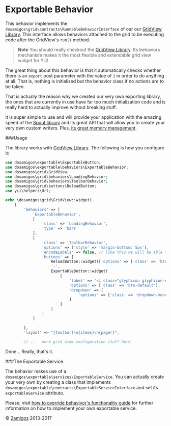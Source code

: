 Exportable Behavior
===================

This behavior implements the `dosamigos\grid\contracts\RunnableBehaviorInterface` of our our 
[GridView Library](https://github.com/2amigos/yii2-grid-view-library). This interface allows behaviors attached to the 
grid to be executing code after the GridView's `run()` method. 

> **Note** You should really checkout the [GridView Library](https://github.com/2amigos/yii2-grid-view-library). Its 
> behaviors mechanism makes it the most flexible and extendable grid view widget for Yii2. 

The great thing about this behavior is that it automatically checks whether there is an `export` post parameter with the 
value of `1` in order to do anything at all. That is, nothing is initialized but the behavior class if no actions are to 
be taken.

That is actually the reason why we created our very own exporting library, the ones that are currently in use 
have far too much initialization code and is really hard to actually improve without breaking stuff. 

It is super simple to use and will provide your application with the amazing speed of the [Spout library](http://opensource.box.com/spout/) 
and its great API that will allow you to create your very own custom writers. Plus, 
[its great memory management](http://opensource.box.com/spout/faq/). 


###Usage

The library works with [GridView Library](https://github.com/2amigos/yii2-grid-view-library). The following is how you 
configure it: 

```php
use dosamigos\exportable\ExportableButton; 
use dosamigos\exportable\behaviors\ExportableBehavior; 
use dosamigos\grid\GridView;
use dosamigos\grid\behaviors\LoadingBehavior;
use dosamigos\grid\behaviors\ToolbarBehavior;
use dosamigos\grid\buttons\ReloadButton;
use yii\helpers\Url;

echo \dosamigos\grid\GridView::widget(
    [
        'behaviors' => [
            'ExportableBehavior',
            [
                'class' => 'LoadingBehavior',
                'type' => 'bars'
            ],
            [
                'class' => 'ToolbarBehavior',
                'options' => ['style' => 'margin-bottom: 5px'],
                'encodeLabels' => false, // like this we will be able to display HTML on our buttons
                'buttons' => [
                    ReloadButton::widget(['options' => ['class' => 'btn-success']]),
                    '-',
                    ExportableButton::widget(
                        [
                            'label' => '<i class="glyphicon glyphicon-export"></i>',
                            'options' => ['class' => 'btn-default'],
                            'dropdown' => [
                                'options' => ['class' => 'dropdown-menu-right']
                            ]
                        ]
                    )
                ]
            ]

        ],
        'layout' => "{toolbar}\n{items}\n{pager}",
        
        // ...  more grid view configuration stuff here
```

Done... Really, that's it. 

###The Exportable Service

The behavior makes use of a `dosamigos\exportable\services\ExportableService`. You can actually create your very own 
by creating a class that implements `dosamigos\exportable\contracts\ExportableServiceInterface` and set its 
`exportableService` attribute. 

Please, visit [how to override behavivor's functionality guide](../guides/how-to-override-behavior-functionality.md) for 
further information on how to implement your own exportable service. 


© [2amigos](http://www.2amigos.us/) 2013-2017
